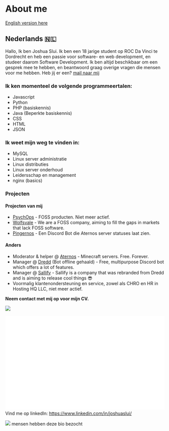 # About me
[English version here](https://github.com/MiataBoy/MiataBoy/blob/main/en/intro.MD)

## **Nederlands 🇳🇱**
Hallo, Ik ben Joshua Slui. Ik ben een 18 jarige student op ROC Da Vinci te Dordrecht en heb een passie voor software- en web development, en studeer daarom Software Development. Ik ben altijd beschikbaar om een gesprek mee te hebben, en beantwoord graag overige vragen die mensen voor me hebben. Heb jij er een? [mail naar mij](mailto:joshuaslui0203@gmail.com)

### Ik ken momenteel de volgende programmeertalen:
- Javascript
- Python
- PHP (basiskennis)
- Java (Beperkte basiskennis)
- CSS
- HTML
- JSON

### Ik weet mijn weg te vinden in:
- MySQL
- Linux server administratie
- Linux distributies
- Linux server onderhoud
- Leidersschap en management
- nginx (basics)

### Projecten
#### Projecten van mij
- [PsychOps](https://psychops.eu) - FOSS producten. Niet meer actief.
- [Wolfsvale](https://github.com/Wolfsvale) - We are a FOSS company, aiming to fill the gaps in markets that lack FOSS software.
- [Pingernos](https://github.com/Wolfsvale/pingernos) - Een Discord Bot die Aternos server statuses laat zien.

#### Anders
- Moderator & helper @ [Aternos](https://aternos.org) - Minecraft servers. Free. Forever.
- Manager @ [Dredd](https://github.com/Dredd-bot/Dredd) (Bot offline gehaald) - Free, multipurpose Discord bot which offers a lot of features.
- Manager @ [Sallify](https://github.com/Sallify) - Sallify is a company that was rebranded from Dredd and is aiming to release cool things 😎
- Voormalig klantenondersteuning en service, zowel als CHRO en HR in Hosting HQ LLC, niet meer actief.

**Neem contact met mij op voor mijn CV.**

![](https://github-readme-stats.vercel.app/api/wakatime?username=MiataBoy&theme=merko&hide_border=true&show_icons=True&layout=compact)
<!--
![My GitHub Stats](https://github-readme-stats.vercel.app/api?username=ScourgeTheHedgehog&show_icons=true&theme=tokyonight&hide_border=true)
-->
![](https://github.com/JoshuaSlui/github-stats/blob/master/generated/overview.svg)
Vind me op linkedIn:
https://www.linkedin.com/in/joshuaslui/

<img src="https://profile-counter.glitch.me/miataboy/count.svg"></a> mensen hebben deze bio bezocht
